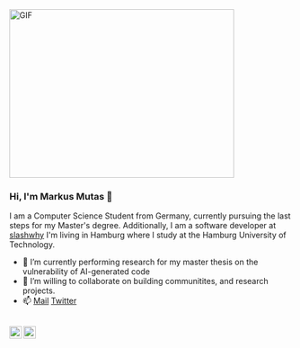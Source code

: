 <img alt="GIF" height="300px" width="400px" src="./assets/hellothere.gif" />

### Hi, I'm Markus Mutas 👋

I am a Computer Science Student from Germany, currently pursuing the last steps for my Master's degree. 
Additionally, I am a software developer at [slashwhy](https://slashwhy.de)
I'm living in Hamburg where I study at the Hamburg University of Technology.

- 🔭 I’m currently performing research for my master thesis on the vulnerability of AI-generated code
- 👯 I’m willing to collaborate on building communitites, and research projects.
- 📫 [Mail](mailto:markus@mutas.dev) [Twitter](https://twitter.com/mutasdev)


<br>
<a href="https://twitter.com/mutasDev">
  <img align="left" alt="Markus Mutas | Twitter" width="22px" src="https://cdn.jsdelivr.net/npm/simple-icons@v3/icons/twitter.svg" />
</a>
<a href="https://www.linkedin.com/in/markus-mutas-6a735a174/">
  <img align="left" alt="Markus' LinkedIN" width="22px" src="https://cdn.jsdelivr.net/npm/simple-icons@v3/icons/linkedin.svg" />
</a>
